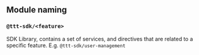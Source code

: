 ## Module naming

### `@ttt-sdk/<feature>`
SDK Library, contains a set of services, and directives that are related to a specific feature. E.g. `@ttt-sdk/user-management`

